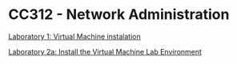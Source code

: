 # CC312 - Network Administration

[Laboratory 1: Virtual Machine instalation](https://github.com/AldoLunaBueno/Curso-CC312-2023_Network-Administration/tree/main/Lab1_VM-instalation)

[Laboratory 2a: Install the Virtual Machine Lab Environment](https://github.com/AldoLunaBueno/Curso-CC312-2023_Network-Administration/tree/main/Lab2_Install-VM-lab-env)


